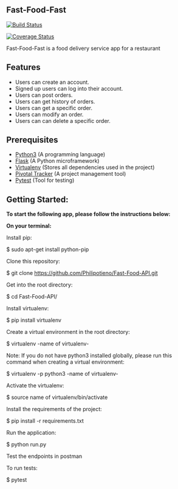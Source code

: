 ## Fast-Food-Fast

[![Build Status](https://travis-ci.org/Philipotieno/Fast-Food-API.svg?branch=heroku)](https://travis-ci.org/Philipotieno/Fast-Food-API)

[![Coverage Status](https://coveralls.io/repos/github/Philipotieno/Fast-Food-API/badge.svg?branch=heroku)](https://coveralls.io/github/Philipotieno/Fast-Food-API?branch=deploy)

Fast-Food-Fast is a food delivery service app for a restaurant

## Features
- Users can create an account.
- Signed up users can log into their account.
- Users can post orders.
- Users can get history of orders.
- Users can get a specific order.
- Users can modify an order.
- Users can can delete a specific order.

## Prerequisites
- [Python3](https://www.python.org/) (A programming language)
- [Flask](http://flask.pocoo.org/) (A Python microframework)
- [Virtualenv](https://virtualenv.pypa.io/en/stable/) (Stores all dependencies used in the project)
- [Pivotal Tracker](www.pivotaltracker.com) (A project management tool)
- [Pytest](https://docs.pytest.org/en/latest/) (Tool for testing)


## Getting Started:

**To start the following app, please follow the instructions below:**

**On your terminal:**

Install pip:

  $ sudo apt-get install python-pip

Clone this repository:

  $ git clone https://github.com/Philipotieno/Fast-Food-API.git

Get into the root directory:

  $ cd Fast-Food-API/

Install virtualenv:

  $ pip install virtualenv

Create a virtual environment in the root directory:

  $ virtualenv -name of virtualenv-
  
 Note: If you do not have python3 installed globally, please run this command when creating a virtual environment:
 
   $ virtualenv -p python3 -name of virtualenv-

Activate the virtualenv:

  $ source name of virtualenv/bin/activate

Install the requirements of the project:

  $ pip install -r requirements.txt

Run the application:

  $ python run.py

Test the endpoints in postman

To run tests:

  $ pytest

